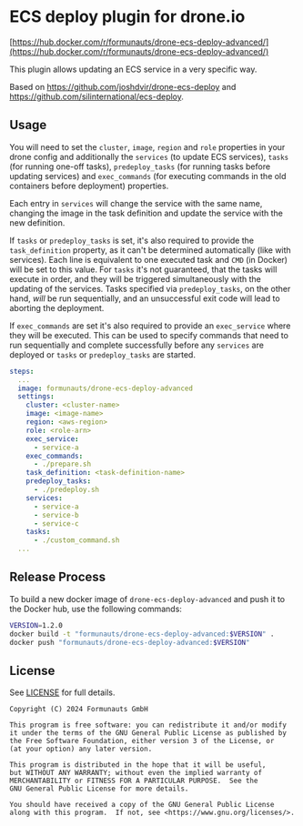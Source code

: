# ECS deploy plugin for drone.io

[https://hub.docker.com/r/formunauts/drone-ecs-deploy-advanced/](https://hub.docker.com/r/formunauts/drone-ecs-deploy-advanced/)

This plugin allows updating an ECS service in a very specific way.

Based on https://github.com/joshdvir/drone-ecs-deploy and https://github.com/silinternational/ecs-deploy.

## Usage

You will need to set the `cluster`, `image`, `region` and `role` properties in
your drone config and additionally the `services` (to update ECS services),
`tasks` (for running one-off tasks), `predeploy_tasks` (for running tasks before
updating services) and `exec_commands` (for executing commands in the old
containers before deployment) properties.

Each entry in `services` will change the service with the same name, changing
the image in the task definition and update the service with the new definition.

If `tasks` or `predeploy_tasks` is set, it's also required to provide the
`task_definition` property, as it can't be determined automatically (like with
services). Each line is equivalent to one executed task and `CMD` (in Docker)
will be set to this value. For `tasks` it's not guaranteed, that the tasks will
execute in order, and they will be triggered simultaneously with the updating of
the services. Tasks specified via `predeploy_tasks`, on the other hand, _will_
be run sequentially, and an unsuccessful exit code will lead to aborting the
deployment.

If `exec_commands` are set it's also required to provide an `exec_service` where
they will be executed. This can be used to specify commands that need to run
sequentially and complete successfully before any `services` are deployed or
`tasks` or `predeploy_tasks` are started.

```yaml
steps:
  ...
  image: formunauts/drone-ecs-deploy-advanced
  settings:
    cluster: <cluster-name>
    image: <image-name>
    region: <aws-region>
    role: <role-arn>
    exec_service:
      - service-a
    exec_commands:
      - ./prepare.sh
    task_definition: <task-definition-name>
    predeploy_tasks:
      - ./predeploy.sh
    services:
      - service-a
      - service-b
      - service-c
    tasks:
      - ./custom_command.sh
  ...
```

## Release Process

To build a new docker image of `drone-ecs-deploy-advanced` and push it to the
Docker hub, use the following commands:

```sh
VERSION=1.2.0
docker build -t "formunauts/drone-ecs-deploy-advanced:$VERSION" .
docker push "formunauts/drone-ecs-deploy-advanced:$VERSION"
```

## License

See [LICENSE](LICENSE) for full details.

```
Copyright (C) 2024 Formunauts GmbH

This program is free software: you can redistribute it and/or modify
it under the terms of the GNU General Public License as published by
the Free Software Foundation, either version 3 of the License, or
(at your option) any later version.

This program is distributed in the hope that it will be useful,
but WITHOUT ANY WARRANTY; without even the implied warranty of
MERCHANTABILITY or FITNESS FOR A PARTICULAR PURPOSE.  See the
GNU General Public License for more details.

You should have received a copy of the GNU General Public License
along with this program.  If not, see <https://www.gnu.org/licenses/>.
```
